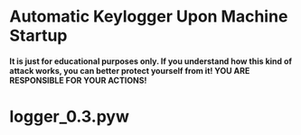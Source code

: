 # Automatic Keylogger Upon Machine Startup
#### It is just for educational purposes only. If you understand how this kind of attack works, you can better protect yourself from it! YOU ARE RESPONSIBLE FOR YOUR ACTIONS!

# logger_0.3.pyw


